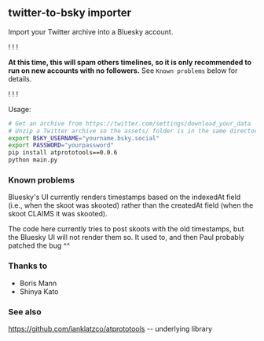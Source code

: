 ## twitter-to-bsky importer

Import your Twitter archive into a Bluesky account.

!
!
!

**At this time, this will spam others timelines, so it is only recommended
to run on new accounts with no followers.** See `Known problems` below for details.


!
!
!

Usage:

```bash
# Get an archive from https://twitter.com/settings/download_your_data
# Unzip a Twitter archive so the assets/ folder is in the same directory as main.py
export BSKY_USERNAME="yourname.bsky.social"
export PASSWORD="yourpassword"
pip install atprototools==0.0.6
python main.py
```

### Known problems

Bluesky's UI currently renders timestamps based on the indexedAt field (i.e., when the skoot was skooted) rather than the createdAt field (when the skoot CLAIMS it was skooted).

The code here currently tries to post skoots with the old timestamps, but the Bluesky UI will not render them so. It used to, and then Paul probably patched the bug ^^

### Thanks to

- Boris Mann
- Shinya Kato

### See also

https://github.com/ianklatzco/atprototools -- underlying library

